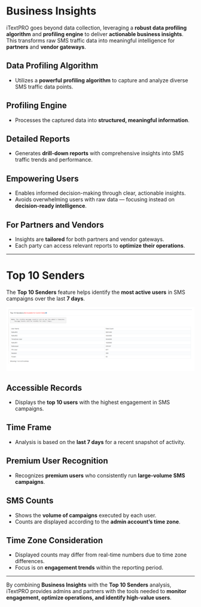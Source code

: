 # Business Insights

iTextPRO goes beyond data collection, leveraging a **robust data profiling algorithm** and **profiling engine** to deliver **actionable business insights**. This transforms raw SMS traffic data into meaningful intelligence for **partners** and **vendor gateways**.

## Data Profiling Algorithm
- Utilizes a **powerful profiling algorithm** to capture and analyze diverse SMS traffic data points.

## Profiling Engine
- Processes the captured data into **structured, meaningful information**.

## Detailed Reports
- Generates **drill-down reports** with comprehensive insights into SMS traffic trends and performance.

## Empowering Users
- Enables informed decision-making through clear, actionable insights.
- Avoids overwhelming users with raw data — focusing instead on **decision-ready intelligence**.

## For Partners and Vendors
- Insights are **tailored** for both partners and vendor gateways.
- Each party can access relevant reports to **optimize their operations**.

---

# Top 10 Senders

The **Top 10 Senders** feature helps identify the **most active users** in SMS campaigns over the last **7 days**.

![Top 10 Senders](images/top101.png)

## Accessible Records
- Displays the **top 10 users** with the highest engagement in SMS campaigns.

## Time Frame
- Analysis is based on the **last 7 days** for a recent snapshot of activity.

## Premium User Recognition
- Recognizes **premium users** who consistently run **large-volume SMS campaigns**.

## SMS Counts
- Shows the **volume of campaigns** executed by each user.
- Counts are displayed according to the **admin account’s time zone**.

## Time Zone Consideration
- Displayed counts may differ from real-time numbers due to time zone differences.
- Focus is on **engagement trends** within the reporting period.

---

By combining **Business Insights** with the **Top 10 Senders** analysis, iTextPRO provides admins and partners with the tools needed to **monitor engagement, optimize operations, and identify high-value users**.
